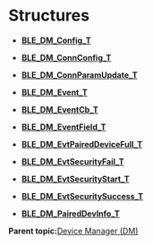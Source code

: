 # Structures

-   **[BLE\_DM\_Config\_T](GUID-66C74F48-5805-44E3-A7AF-780B98EFB1FF.md)**  

-   **[BLE\_DM\_ConnConfig\_T](GUID-22C5DDD7-8788-4F92-8296-4C2AF81765B1.md)**  

-   **[BLE\_DM\_ConnParamUpdate\_T](GUID-03AE7BE6-C5E4-42F7-958D-49CE07961EA4.md)**  

-   **[BLE\_DM\_Event\_T](GUID-FC409981-C6BE-4FBD-989E-250BD6C34E2C.md)**  

-   **[BLE\_DM\_EventCb\_T](GUID-22294B6D-CAE0-45D6-A575-A8A9729485A1.md)**  

-   **[BLE\_DM\_EventField\_T](GUID-A26F4543-1383-442A-94FE-C62D27166B01.md)**  

-   **[BLE\_DM\_EvtPairedDeviceFull\_T](GUID-042F18C3-0E27-4773-9E32-B896B54D58B0.md)**  

-   **[BLE\_DM\_EvtSecurityFail\_T](GUID-8C403F76-7253-4111-A068-5CC927AC0F20.md)**  

-   **[BLE\_DM\_EvtSecurityStart\_T](GUID-22C211D5-4C9B-4E9D-8E7A-C7D1F72C268D.md)**  

-   **[BLE\_DM\_EvtSecuritySuccess\_T](GUID-0E382A98-AD4D-4EF5-8DD7-0F1DAECA431F.md)**  

-   **[BLE\_DM\_PairedDevInfo\_T](GUID-800A2FAD-BA38-4F83-8DC4-CAB00ECDD31A.md)**  


**Parent topic:**[Device Manager \(DM\)](GUID-6252D889-CF34-48B9-9875-902727D90DFF.md)

